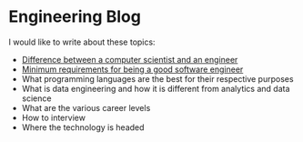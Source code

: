 # Engineering Blog

I would like to write about these topics:

- [Difference between a computer scientist and an engineer](./cs-vs-eng.md)
- [Minimum requirements for being a good software engineer](./min.md)
- What programming languages are the best for their respective purposes
- What is data engineering and how it is different from analytics and data science
- What are the various career levels
- How to interview
- Where the technology is headed
